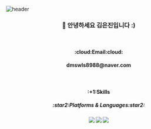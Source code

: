![header](https://capsule-render.vercel.app/api?type=waving&color=auto&height=300&section=header&text=Hello%20I'm%20Eunjin%20Kim&fontSize=70&fontColor=ffffff)
<br/>
<div align=center>
  <h3>👋 안녕하세요 김은진입니다 :)</h3>
</div>
<br/>
<div align=center>
  <h4>:cloud:Email:cloud:<h4>
    <a>dmswls8988@naver.com</a>
</div>
<br/>
<div align=center>
 <h4>:+1:Skills<h4>
   <h5>:star2:Platforms & Languages:star2:<h5>
     <img src="https://img.shields.io/badge/HTML-E34F26?style=flat&logo=HTML5&logoColor=white"/>
     <img src="https://img.shields.io/badge/CSS-1572B6?style=flat&logo=CSS3&logoColor=white"/>
     <img src="https://img.shields.io/badge/JavaScript-F7DF1E?style=flat&logo=JavaScript&logoColor=white"/>
</div>
